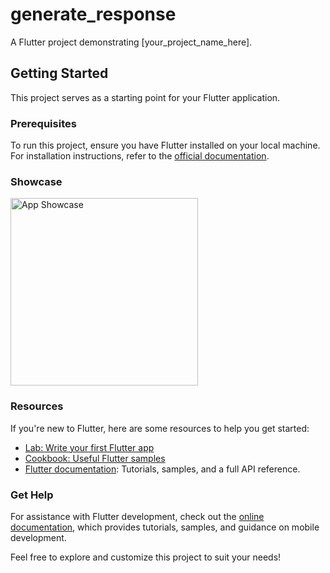 # generate_response

A Flutter project demonstrating [your_project_name_here].

## Getting Started

This project serves as a starting point for your Flutter application.

### Prerequisites

To run this project, ensure you have Flutter installed on your local machine. For installation instructions, refer to the [official documentation](https://flutter.dev/docs/get-started/install).

### Showcase

<img src="assets/AndroidEmulator-Pixel_3_Edited_API_30_55542024-05-1420-11-26-ezgif.com-video-to-gif-converter.gif" alt="App Showcase" height="300">

### Resources

If you're new to Flutter, here are some resources to help you get started:
- [Lab: Write your first Flutter app](https://docs.flutter.dev/get-started/codelab)
- [Cookbook: Useful Flutter samples](https://docs.flutter.dev/cookbook)
- [Flutter documentation](https://docs.flutter.dev/): Tutorials, samples, and a full API reference.

### Get Help

For assistance with Flutter development, check out the [online documentation](https://docs.flutter.dev/), which provides tutorials, samples, and guidance on mobile development.

Feel free to explore and customize this project to suit your needs!
